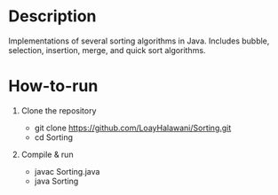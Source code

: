 # Description

Implementations of several sorting algorithms in Java. Includes bubble, selection, insertion, merge, and quick sort algorithms.

# How-to-run

1. Clone the repository
	- git clone https://github.com/LoayHalawani/Sorting.git
	- cd Sorting

2. Compile & run
	- javac Sorting.java
	- java Sorting